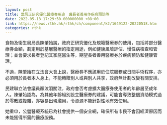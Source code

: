 ```yaml
---
layout: post
title: 當局正研究優化醫療券用途　冀長者善用作疾病預防等
date: 2022-05-18 17:29:50.000000000 +08:00
link: https://news.rthk.hk/rthk/ch/component/k2/1649122-20220518.htm
categories: rthk
---
```


食物及衞生局局長陳肇始說，政府正研究優化及規範醫療券的使用，包括將部分醫療券金額，劃定用於基層醫療的指定用途，例如健康風險評估、慢性病檢查和管理；並會要求長者登記其家庭醫生等，期望長者善用醫療券於疾病預防和健康管理。

不過，陳肇始在立法會大會上說，醫療券不應該用於住院服務或日間手術程序，亦必須用於長者本人身上，不能轉贈別人或與別人共享，政府無計劃改變有關安排。

民建聯立法會議員顏汶羽關注，政府會否考慮擴大醫療券使用者的年齡層至成年人。陳肇始認為，為其他年齡組別設立醫療券的建議，可能會導致整個資助模式過於零散或複雜，亦容易出現濫用，令資源不能針對性地有效使用。

她重申，公營醫療系統已為社會提供一個安全網，確保所有市民不會因經濟原因而未能獲得所需的醫療服務。
